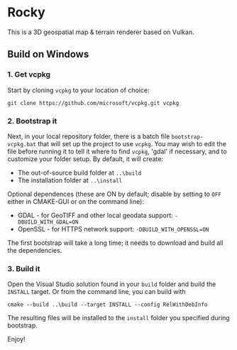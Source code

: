 # Rocky

This is a 3D geospatial map & terrain renderer based on Vulkan.

## Build on Windows

### 1. Get vcpkg
Start by cloning `vcpkg` to your location of choice:
```
git clone https://github.com/microsoft/vcpkg.git vcpkg
```

### 2. Bootstrap it
Next, in your local repository folder, there is a batch file `bootstrap-vcpkg.bat` that will set up the project to use `vcpkg`. You may wish to edit the file before running it to tell it where to find `vcpkg`, 'gdal' if necessary, and to customize your folder setup. By default, it will create:

* The out-of-source build folder at `..\build`
* The installation folder at `..\install`

Optional dependences (these are ON by default; disable by setting to `OFF` either in CMAKE-GUI or on the command line):

* GDAL - for GeoTIFF and other local geodata support: `-DBUILD_WITH_GDAL=ON`
* OpenSSL - for HTTPS network support: `-DBUILD_WITH_OPENSSL=ON`

The first bootstrap will take a long time; it needs to download and build all the dependencies.

### 3. Build it
Open the Visual Studio solution found in your `build` folder and build the `INSTALL` target. Or from the command line, you can build with
```
cmake --build ..\build --target INSTALL --config RelWithDebInfo
```
The resulting files will be installed to the `install` folder you specified during bootstrap.

Enjoy!
